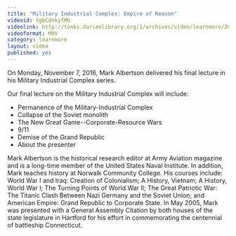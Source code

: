 ```yaml
---
title: "Military Industrial Complex: Empire of Reason"
videoid: tgbCdnkyfMU
videolink: http://tonks.darienlibrary.org/1/archives/video/learnmore/20161107_empire_of_reason.mov
videoformat: MOV
category: learnmore
layout: video
published: yes
---
```


On Monday, November 7, 2016, Mark Albertson delivered his final lecture in his Military Industrial Complex series. 

Our final lecture on the Military Industrial Complex will include:

* Permanence of the Military-Industrial Complex
* Collapse of the Soviet monolith
* The New Great Game--Corporate-Resource Wars
* 9/11
* Demise of the Grand Republic
* About the presenter

Mark Albertson is the historical research editor at Army Aviation magazine and is a long-time member of the United States Naval Institute. In addition, Mark teaches history at Norwalk Community College. His courses include: World War I and Iraq: Creation of Colonialism; A History, Vietnam; A History, World War I; The Turning Points of World War II; The Great Patriotic War: The Titanic Clash Between Nazi Germany and the Soviet Union; and American Empire: Grand Republic to Corporate State. In May 2005, Mark was presented with a General Assembly Citation by both houses of the state legislature in Hartford for his effort in commemorating the centennial of battleship Connecticut.
